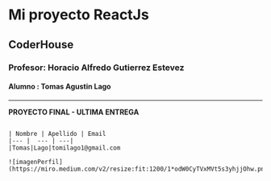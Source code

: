 # Mi proyecto ReactJs
## CoderHouse
### Profesor: Horacio Alfredo Gutierrez Estevez

#### Alumno : Tomas Agustin Lago


----


**PROYECTO FINAL - ULTIMA ENTREGA**


 ```

 | Nombre | Apellido | Email
 |--- |  --- | ---|
 |Tomas|Lago|tomilago1@gmail.com

 ![imagenPerfil](https://miro.medium.com/v2/resize:fit:1200/1*odW0CyTVxMVt5s3yhjjOhw.png)